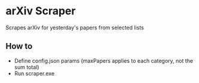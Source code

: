 # arXiv Scraper

Scrapes arXiv for yesterday's papers from selected lists

## How to

- Define config.json params (maxPapers applies to each category, not the sum total)
- Run scraper.exe
